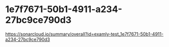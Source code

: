 # 1e7f7671-50b1-4911-a234-27bc9ce790d3
https://sonarcloud.io/summary/overall?id=examly-test_1e7f7671-50b1-4911-a234-27bc9ce790d3